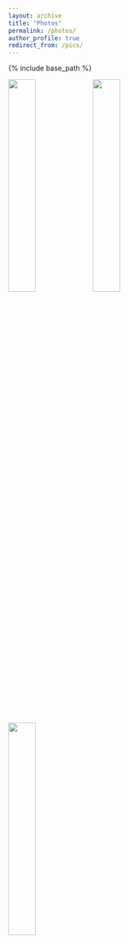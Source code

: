 ```yaml
---
layout: archive
title: "Photos"
permalink: /photos/
author_profile: true
redirect_from: /pics/
---
```


{% include base_path %}

[<img src="/images/bio-photo.jpg" width="33%">](http://instagram.com/) [<img src="/images/bio-photo.jpg" width="33%">](http://instagram.com/) [<img src="/images/bio-photo.jpg" width="33%">](http://instagram.com/) 